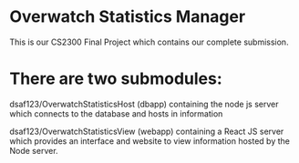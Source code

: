 # Overwatch Statistics Manager
This is our CS2300 Final Project which contains our complete submission.
# There are two submodules:
dsaf123/OverwatchStatisticsHost (dbapp) containing the node js server which connects to the database and hosts in information

dsaf123/OverwatchStatisticsView (webapp) containing a React JS server which provides an interface and website to view information hosted by the Node server.
